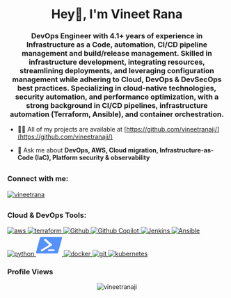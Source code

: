<h1 align="center">Hey👋, I'm Vineet Rana</h1>
<h3 align="center"> DevOps Engineer with 4.1+ years of experience in Infrastructure as a Code, automation, CI/CD pipeline management and build/release management. Skilled in infrastructure development, integrating resources, streamlining deployments, and leveraging configuration management while adhering to Cloud, DevOps & DevSecOps best practices. Specializing in cloud-native technologies, security automation, and performance optimization, with a strong background in CI/CD pipelines, infrastructure automation (Terraform, Ansible), and container orchestration.
</h3>


- 👨‍💻 All of my projects are available at [https://github.com/vineetranaji/](https://github.com/vineetranaji/)

- 💬 Ask me about **DevOps, AWS, Cloud migration, Infrastructure-as-Code (IaC), Platform security & observability**

## <h3 align="left">Connect with me:</h3>
<p align="left">
<a href="https://linkedin.com/in/vineetrana" target="blank"><img align="center" src="https://raw.githubusercontent.com/rahuldkjain/github-profile-readme-generator/master/src/images/icons/Social/linked-in-alt.svg" alt="vineetrana" height="30" width="50" /></a>
</p>

## <h3 align="left">Cloud & DevOps Tools:</h3>
<p align="left">

<a href="https://https://aws.amazon.com/" target="_blank" rel="noreferrer">
    <img
      src="https://www.vectorlogo.zone/logos/amazon_aws/amazon_aws-ar21.svg"
      alt="aws"
      width="85"
      height="50"
    />
  </a>
  
  <a href="https://developer.hashicorp.com/terraform" target="_blank" rel="noreferrer">
    <img
      src="https://www.vectorlogo.zone/logos/terraformio/terraformio-icon.svg"
      alt="terraform"
      width="50"
      height="50"
    />
  </a>
<a href="https://github.com/" target="_blank" rel="noreferrer">
    <img
      src="https://www.vectorlogo.zone/logos/github/github-ar21.svg"
      alt="Github"
      width="70"
      height="50"
    />
  </a>

  <a href="https://github.com/copilot" target="_blank" rel="noreferrer">
    <img
      src="https://www.vectorlogo.zone/logos/github_copilot/github_copilot-ar21.svg"
      alt="Github Copilot"
      width="100"
      height="50"
    />
  </a>
  
  <a href="https://https://www.jenkins.io/" target="_blank" rel="noreferrer">
    <img
      src="https://www.vectorlogo.zone/logos/jenkins/jenkins-ar21.svg"
      alt="Jenkins"
      width="65"
      height="50"
    />
  </a>

<a href="https://https://www.redhat.com/en/ansible-collaborative/" target="_blank" rel="noreferrer">
    <img
      src="https://www.vectorlogo.zone/logos/ansible/ansible-ar21.svg"
      alt="Ansible"
      width="65"
      height="50"
    />
  </a>
  
  <a href="https://www.python.org/" target="_blank" rel="noreferrer">
    <img
      src="https://www.vectorlogo.zone/logos/python/python-icon.svg"
      alt="python"
      width="60"
      height="50"
    />
  </a>

  <a href="https://learn.microsoft.com/en-us/powershell/" target="_blank" rel="noreferrer">
    <img
      src="https://raw.githubusercontent.com/devicons/devicon/refs/heads/master/icons/powershell/powershell-original.svg"
      alt="powershell"
      width="60"
      height="50"
    />
  </a>
  
  <a href="https://www.docker.com/" target="_blank" rel="noreferrer">
    <img
      src="https://www.vectorlogo.zone/logos/docker/docker-icon.svg"
      alt="docker"
      width="60"
      height="50"
    />
  </a>

  <a href="https://git-scm.com/" target="_blank" rel="noreferrer">
    <img
      src="https://www.vectorlogo.zone/logos/git-scm/git-scm-icon.svg"
      alt="git"
      width="60"
      height="50"
    />
  </a>
  <a href="https://kubernetes.io" target="_blank" rel="noreferrer">
    <img
      src="https://www.vectorlogo.zone/logos/kubernetes/kubernetes-icon.svg"
      alt="kubernetes"
      width="60"
      height="50"
    />
  </a>
</p>

### Profile Views
<p align="center"> <img src="https://komarev.com/ghpvc/?username=vineetranaji&label=Profile%20views&color=0e75b6&style=flat" alt="vineetranaji" /> </p>
